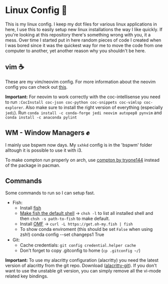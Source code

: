 # Linux Config 💾
This is my linux config. I keep my dot files for various linux applications in here, I use this to easily setup new linux 
installations the way I like quickly. If you're looking at this repository there's something wrong with you, it a mess. Over
time I started put in here random pieces of code I created when I was bored since it was the quickest way for me to move the
code from one computer to another, yet another reason why you shouldn't be here.

## vim ☕
These are my vim/neovim config. For more information about the neovim config you can check out [this](https://github.com/ChristianChiarulli/nvim).

**Important:** For neovim to work correctly with the coc-intellisense you need to run `:CocInstall coc-json coc-python coc-snippets coc-vimlsp coc-explorer`. Also make sure to install the right version of everything (especially `jedi`). Run 
`conda install -c conda-forge jedi neovim autopep8 pynvim` and `conda install -c anaconda pylint`

## WM - Window Managers ✊
I mainly use bspwm now days. My `sxhkd` config is in the 'bspwm' folder alltough it is possible to use it with i3.

To make compton run properly on arch, use [compton by tryone144](https://github.com/tryone144/compton) instead of the package in pacman.

## Commands
Some commands to run so I can setup fast.
* Fish:
    * Install [fish](https://fishshell.com/)
    * [Make fish the default shell](https://wiki.archlinux.org/index.php/Command-line_shell) -> `chsh -l` to list all installed shell and then `chsh -s path-to-fish` to make default.
    * Install [OMF](https://github.com/oh-my-fish/oh-my-fish) -> `curl -L https://get.oh-my.fish | fish`
    * To show conda enviroment (this should be set `False` when using zsh!) conda config --set changeps1 True
* Git: 
   * Cache credentials: `git config credential.helper cache`
   * Don't forget to copy .gitconfig to home (`cp .gitconfig ~/`)

**Important:** To use my alacritty configuration (alacritty) you need the latest version of
alacritty from the git repo. Download ([alacritty-git](https://aur.archlinux.org/packages/alacritty-git/)). 
If you don't want to use the unstable git version, you can simply remove all the vi-mode related
key bindings.

